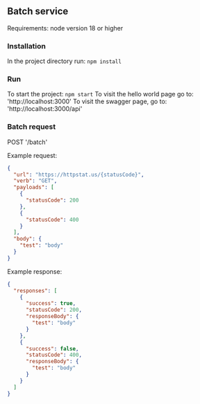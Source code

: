 ## Batch service

Requirements: node version 18 or higher

### Installation
In the project directory run: `npm install`

### Run
To start the project: `npm start`
To visit the hello world page go to: 'http://localhost:3000'
To visit the swagger page, go to: 'http://localhost:3000/api'

### Batch request
POST '/batch'

Example request:
```JSON
{
  "url": "https://httpstat.us/{statusCode}",
  "verb": "GET",
  "payloads": [
    {
      "statusCode": 200
    },
    {
      "statusCode": 400
    }
  ],
  "body": {
    "test": "body"
  }
}
```

Example response:
```JSON
{
  "responses": [
    {
      "success": true,
      "statusCode": 200,
      "responseBody": {
        "test": "body"
      }
    },
    {
      "success": false,
      "statusCode": 400,
      "responseBody": {
        "test": "body"
      }
    }
  ]
}
```
